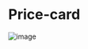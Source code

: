 # Price-card
![image](https://user-images.githubusercontent.com/107095346/195339486-5d9f21da-d97e-421d-a41b-4606eb244e41.png)
